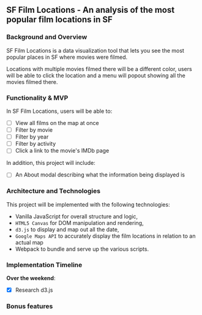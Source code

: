 ## SF Film Locations - An analysis of the most popular film locations in SF

### Background and Overview

SF Film Locations is a data visualization tool that lets you see the most popular places in SF where movies were filmed.

Locations with multiple movies filmed there will be a different color, users will be able to click the location and a menu will popout showing all the movies filmed there.

### Functionality & MVP  

In SF Film Locations, users will be able to:

- [ ] View all films on the map at once
- [ ] Filter by movie
- [ ] Filter by year
- [ ] Filter by activity
- [ ] Click a link to the movie's IMDb page

In addition, this project will include:

- [ ] An About modal describing what the information being displayed is


### Architecture and Technologies

This project will be implemented with the following technologies:

- Vanilla JavaScript for overall structure and logic,
- `HTML5 Canvas` for DOM manipulation and rendering,
- `d3.js` to display and map out all the date,
- `Google Maps API` to accurately display the film locations in relation to an actual map
- Webpack to bundle and serve up the various scripts.


### Implementation Timeline

**Over the weekend**:

- [x] Research d3.js




### Bonus features
